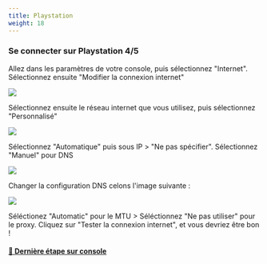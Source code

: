 ```yaml
---
title: Playstation
weight: 18
---
```



### **Se connecter sur Playstation 4/5**

Allez dans les paramètres de votre console, puis sélectionnez "Internet". Sélectionnez ensuite "Modifier la connexion internet"

![](https://us-east-1.tixte.net/uploads/cdn.democraft.fr/ps1.png)

Sélectionnez ensuite le réseau internet que vous utilisez, puis sélectionnez "Personnalisé"

![](https://us-east-1.tixte.net/uploads/cdn.democraft.fr/ps2.png)

Sélectionnez "Automatique" puis sous IP > "Ne pas spécifier". Sélectionnez "Manuel" pour DNS

![](https://us-east-1.tixte.net/uploads/cdn.democraft.fr/ps3.png)

Changer la configuration DNS celons l'image suivante :

![](https://us-east-1.tixte.net/uploads/cdn.democraft.fr/ps4.png)

Séléctionez "Automatic" pour le MTU > Séléctionnez "Ne pas utiliser" pour le proxy. Cliquez sur "Tester la connexion internet", et vous devriez être bon !

#### [🔗 Dernière étape sur console](consoles.md#derniere-etape-sur-console "mention")